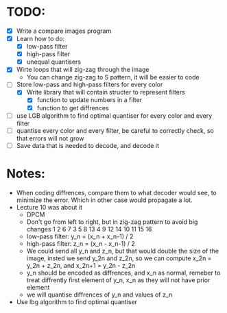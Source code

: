 # TODO:
- [x] Write a compare images program
- [x] Learn how to do:
    - [x] low-pass filter
    - [x] high-pass filter
    - [x] unequal quantisers
- [x] Wirte loops that will zig-zag through the image
    - You can change zig-zag to S pattern, it will be easier to code
- [ ] Store low-pass and high-pass filters for every color
    - [x] Write library that will contain structer to represent filters
        - [x] function to update numbers in a filter
        - [x] function to get diffrences
- [ ] use LGB algorithm to find optimal quantiser for every color and every filter
- [ ] quantise every color and every filter, be careful to correctly check, so that errors will not grow
- [ ] Save data that is needed to decode, and decode it

# Notes:
- When coding diffrences, compare them to what decoder would see, to minimize the error. Which in other case would propagate a lot.
- Lecture 10 was about it
    - DPCM
    - Don't go from left to right, but in zig-zag pattern to avoid big changes
        1   2   6   7
        3   5   8   13
        4   9   12  14
        10  11  15  16
    - low-pass filter: y_n = (x_n + x_n-1) / 2
    - high-pass filter: z_n = (x_n - x_n-1) / 2
    - We could send all y_n and z_n, but that would double the size of the image, insted we send y_2n and z_2n, so we can compute x_2n = y_2n + z_2n, and x_2n+1 = y_2n - z_2n
    - y_n should be encoded as diffrences, and x_n as normal, remeber to treat diffrently first element of y_n, x_n as they will not have prior element
    - we will quantise diffrences of y_n and values of z_n
- Use lbg algorithm to find optimal quantiser

